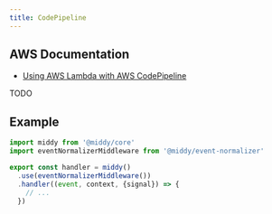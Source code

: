 ```yaml
---
title: CodePipeline
---
```


## AWS Documentation
- [Using AWS Lambda with AWS CodePipeline](https://docs.aws.amazon.com/lambda/latest/dg/services-codepipeline.html)

TODO

## Example
```javascript
import middy from '@middy/core'
import eventNormalizerMiddleware from '@middy/event-normalizer'

export const handler = middy()
  .use(eventNormalizerMiddleware())
  .handler((event, context, {signal}) => {
    // ...
  })
```
